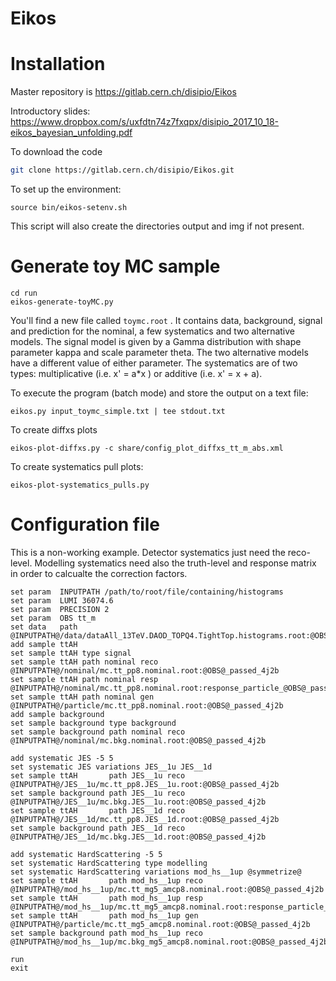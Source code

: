 Eikos
=====

Installation
============

Master repository is https://gitlab.cern.ch/disipio/Eikos

Introductory slides: https://www.dropbox.com/s/uxfdtn74z7fxqpx/disipio_2017_10_18-eikos_bayesian_unfolding.pdf

To download the code
```bash
git clone https://gitlab.cern.ch/disipio/Eikos.git
```

To set up the environment:

```
source bin/eikos-setenv.sh 
```

This script will also create the directories output and img if not present.


Generate toy MC sample
======================

```
cd run
eikos-generate-toyMC.py
```

You'll find a new file called ```toymc.root``` . It contains data, background, signal and prediction for the nominal, a few systematics and two alternative models.
The signal model is given by a Gamma distribution with shape parameter kappa and scale parameter theta. The two alternative models have a different value of either parameter.
The systematics are of two types: multiplicative (i.e. x' = a*x ) or additive (i.e. x' = x + a). 

To execute the program (batch mode) and store the output on a text file:
```
eikos.py input_toymc_simple.txt | tee stdout.txt
```

To create diffxs plots
```
eikos-plot-diffxs.py -c share/config_plot_diffxs_tt_m_abs.xml
```

To create systematics pull plots:
```
eikos-plot-systematics_pulls.py
```

Configuration file
==================

This is a non-working example. Detector systematics just need the reco-level. Modelling systematics need also the truth-level and response matrix in order to calcualte the correction factors.

```
set param  INPUTPATH /path/to/root/file/containing/histograms
set param  LUMI 36074.6
set param  PRECISION 2
set param  OBS tt_m
set data   path @INPUTPATH@/data/dataAll_13TeV.DAOD_TOPQ4.TightTop.histograms.root:@OBS@_passed_J1_1t1b_J2_1t1b
add sample ttAH
set sample ttAH type signal
set sample ttAH path nominal reco  @INPUTPATH@/nominal/mc.tt_pp8.nominal.root:@OBS@_passed_4j2b
set sample ttAH path nominal resp  @INPUTPATH@/nominal/mc.tt_pp8.nominal.root:response_particle_@OBS@_passed_4j2b
set sample ttAH path nominal gen   @INPUTPATH@/particle/mc.tt_pp8.nominal.root:@OBS@_passed_4j2b
add sample background
set sample background type background
set sample background path nominal reco @INPUTPATH@/nominal/mc.bkg.nominal.root:@OBS@_passed_4j2b

add systematic JES -5 5
set systematic JES variations JES__1u JES__1d
set sample ttAH       path JES__1u reco @INPUTPATH@/JES__1u/mc.tt_pp8.JES__1u.root:@OBS@_passed_4j2b
set sample background path JES__1u reco @INPUTPATH@/JES__1u/mc.bkg.JES__1u.root:@OBS@_passed_4j2b
set sample ttAH       path JES__1d reco @INPUTPATH@/JES__1d/mc.tt_pp8.JES__1d.root:@OBS@_passed_4j2b
set sample background path JES__1d reco @INPUTPATH@/JES__1d/mc.bkg.JES__1d.root:@OBS@_passed_4j2b

add systematic HardScattering -5 5
set systematic HardScattering type modelling
set systematic HardScattering variations mod_hs__1up @symmetrize@
set sample ttAH       path mod_hs__1up reco @INPUTPATH@/mod_hs__1up/mc.tt_mg5_amcp8.nominal.root:@OBS@_passed_4j2b
set sample ttAH       path mod_hs__1up resp @INPUTPATH@/mod_hs__1up/mc.tt_mg5_amcp8.nominal.root:response_particle_@OBS@_passed_4j2b
set sample ttAH       path mod_hs__1up gen  @INPUTPATH@/particle/mc.tt_mg5_amcp8.nominal.root:@OBS@_passed_4j2b
set sample background path mod_hs__1up reco @INPUTPATH@/mod_hs__1up/mc.bkg_mg5_amcp8.nominal.root:@OBS@_passed_4j2b

run
exit

```
